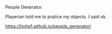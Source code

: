  People Generator.
 
 Playerian told me to pratice my objects.
 I said ok.
 
https://hohe1.github.io/people_generator/
